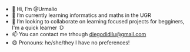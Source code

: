 - 👋 Hi, I’m @Urmalio
- 🌱 I’m currently learning informatics and maths in the UGR
- 💞️ I’m looking to collaborate on learning focused projects for begginers, I'm a quick learner :D
- 📫 You can contact me trhough diegodidilu@gmail.com
- 😄 Pronouns: he/she/they I have no preferences!

<!---
Si lees esto eres una persona maravillosa 💖
--->

